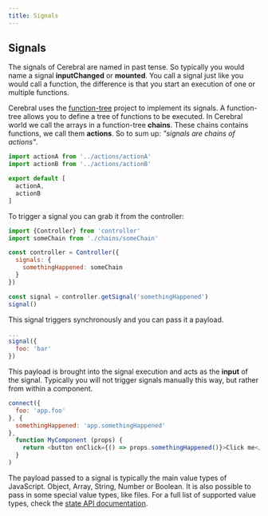 ```yaml
---
title: Signals
---
```


## Signals

The signals of Cerebral are named in past tense. So typically you would name a signal **inputChanged** or **mounted**. You call a signal just like you would call a function, the difference is that you start an execution of one or multiple functions.

Cerebral uses the [function-tree](https://github.com/cerebral/function-tree) project to implement its signals. A function-tree allows you to define a tree of functions to be executed. In Cerebral world we call the arrays in a function-tree **chains**. These chains contains functions, we call them **actions**. So to sum up: *"signals are chains of actions"*.

```js
import actionA from '../actions/actionA'
import actionB from '../actions/actionB'

export default [
  actionA,
  actionB
]
```

To trigger a signal you can grab it from the controller:

```js
import {Controller} from 'controller'
import someChain from './chains/someChain'

const controller = Controller({
  signals: {
    somethingHappened: someChain
  }
})

const signal = controller.getSignal('somethingHappened')
signal()
```

This signal triggers synchronously and you can pass it a payload.

```js
...
signal({
  foo: 'bar'
})
```

This payload is brought into the signal execution and acts as the **input** of the signal. Typically you will not trigger signals manually this way, but rather from within a component.

```js
connect({
  foo: 'app.foo'
}, {
  somethingHappened: 'app.somethingHappened'
},
  function MyComponent (props) {
    return <button onClick={() => props.somethingHappened()}>Click me</button>
  }
)
```

The payload passed to a signal is typically the main value types of JavaScript. Object, Array, String, Number or Boolean. It is also possible to pass in some special value types, like files. For a full list of supported value types, check the [state API documentation](../api/02_state.html).
